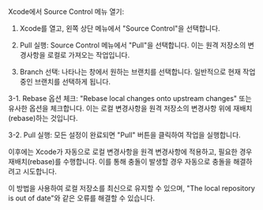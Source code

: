 Xcode에서 Source Control 메뉴 열기:
1. Xcode를 열고, 왼쪽 상단 메뉴에서 "Source Control"을 선택합니다.

2. Pull 실행:
Source Control 메뉴에서 "Pull"을 선택합니다. 이는 원격 저장소의 변경사항을 로컬로 가져오는 작업입니다.

3. Branch 선택:
나타나는 창에서 원하는 브랜치를 선택합니다. 일반적으로 현재 작업 중인 브랜치를 선택하게 됩니다.

3-1. Rebase 옵션 체크:
"Rebase local changes onto upstream changes" 또는 유사한 옵션을 체크합니다. 이는 로컬 변경사항을 원격 저장소의 변경사항 위에 재배치(rebase)하는 것입니다.

3-2. Pull 실행:
모든 설정이 완료되면 "Pull" 버튼을 클릭하여 작업을 실행합니다.

이후에는 Xcode가 자동으로 로컬 변경사항을 원격 변경사항에 적용하고, 필요한 경우 재배치(rebase)를 수행합니다. 이를 통해 충돌이 발생할 경우 자동으로 충돌을 해결하려고 시도합니다.

이 방법을 사용하여 로컬 저장소를 최신으로 유지할 수 있으며, "The local repository is out of date"와 같은 오류를 해결할 수 있습니다.
